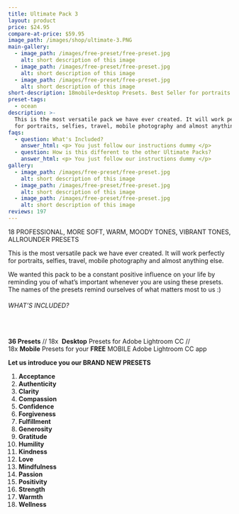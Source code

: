 ```yaml
---
title: Ultimate Pack 3
layout: product
price: $24.95
compare-at-price: $59.95
image_path: /images/shop/ultimate-3.PNG
main-gallery:
  - image_path: /images/free-preset/free-preset.jpg
    alt: short description of this image
  - image_path: /images/free-preset/free-preset.jpg
    alt: short description of this image
  - image_path: /images/free-preset/free-preset.jpg
    alt: short description of this image
short-description: 18mobile+desktop Presets. Best Seller for portraits. Soft and sharp allrounder
preset-tags:
  - ocean
description: >-
  This is the most versatile pack we have ever created. It will work perfectly
  for portraits, selfies, travel, mobile photography and almost anything else.
faqs:
  - question: What's Included?
    answer_html: <p> You just follow our instructions dummy </p>
  - question: How is this different to the other Ultimate Packs?
    answer_html: <p> You just follow our instructions dummy </p>
gallery:
  - image_path: /images/free-preset/free-preset.jpg
    alt: short description of this image
  - image_path: /images/free-preset/free-preset.jpg
    alt: short description of this image
  - image_path: /images/free-preset/free-preset.jpg
    alt: short description of this image
reviews: 197
---
```


18 PROFESSIONAL, MORE SOFT, WARM, MOODY TONES, VIBRANT TONES, ALLROUNDER PRESETS

This is the most versatile pack we have ever created. It will work perfectly for portraits, selfies, travel, mobile photography and almost anything else.

We wanted this pack to be a constant positive influence on your life by reminding you of what’s important whenever you are using these presets. The names of the presets remind ourselves of what matters most to us :)

###### WHAT’S INCLUDED?

&nbsp;

**36 Presets**&nbsp;// 18x &nbsp;**Desktop**&nbsp;Presets for Adobe Lightroom CC // 18x&nbsp;**Mobile**&nbsp;Presets for your&nbsp;**FREE**&nbsp;MOBILE Adobe Lightroom CC app

**Let us introduce you our BRAND NEW PRESETS**

1. **Acceptance&nbsp;**
2. **Authenticity**
3. **Clarity**
4. **Compassion**
5. **Confidence**
6. **Forgiveness**
7. **Fulfillment&nbsp;**
8. **Generosity**
9. **Gratitude**
10. **Humility**
11. **Kindness**
12. **Love**
13. **Mindfulness**
14. **Passion**
15. **Positivity**
16. **Strength&nbsp;**
17. **Warmth**
18. **Wellness**

### &nbsp;

&nbsp;

&nbsp;
